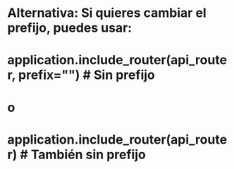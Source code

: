 # Alternativa: Si quieres cambiar el prefijo, puedes usar:
# application.include_router(api_router, prefix="")  # Sin prefijo
# o
# application.include_router(api_router)  # También sin prefijo

